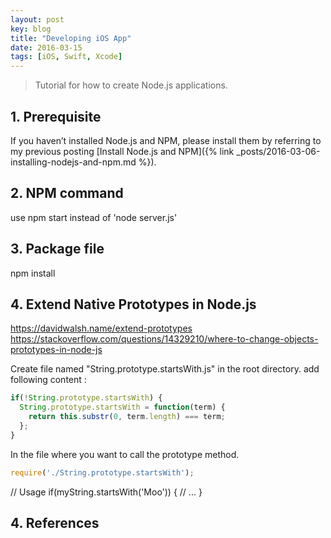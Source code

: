 ```yaml
---
layout: post
key: blog
title: "Developing iOS App"
date: 2016-03-15
tags: [iOS, Swift, Xcode]
---
```


> Tutorial for how to create Node.js applications.

## 1. Prerequisite
If you haven’t installed Node.js and NPM, please install them by referring to my previous posting [Install Node.js and NPM]({% link _posts/2016-03-06-installing-nodejs-and-npm.md %}).

## 2. NPM command
use npm start instead of 'node server.js'

## 3. Package file
npm install

## 4. Extend Native Prototypes in Node.js
https://davidwalsh.name/extend-prototypes
https://stackoverflow.com/questions/14329210/where-to-change-objects-prototypes-in-node-js

Create file named "String.prototype.startsWith.js" in the root directory.
add following content :
```javascript
if(!String.prototype.startsWith) {
  String.prototype.startsWith = function(term) {
    return this.substr(0, term.length) === term;
  };
}
```
In the file where you want to call the prototype method.
```javascript
require('./String.prototype.startsWith');
```

// Usage
if(myString.startsWith('Moo')) {
  // ...
}



## 4. References
